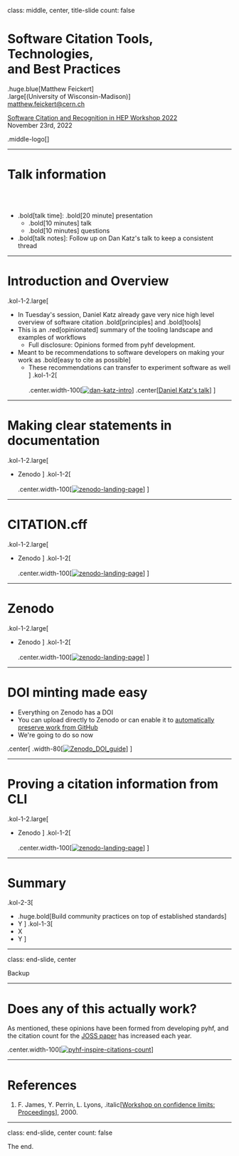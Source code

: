 class: middle, center, title-slide
count: false

# Software Citation Tools, Technologies,<br> and Best Practices

.huge.blue[Matthew Feickert]<br>
.large[(University of Wisconsin-Madison)]
<br>
[matthew.feickert@cern.ch](mailto:matthew.feickert@cern.ch)

[Software Citation and Recognition in HEP Workshop 2022](https://indico.cern.ch/event/1211229/contributions/5120858/)
<br>
November 23rd, 2022

.middle-logo[]

---
# Talk information
<br><br>

- .bold[talk time]: .bold[20 minute] presentation
   - .bold[10 minutes] talk
   - .bold[10 minutes] questions
- .bold[talk notes]: Follow up on Dan Katz's talk to keep a consistent thread

---
# Introduction and Overview

.kol-1-2.large[
- In Tuesday's session, Daniel Katz already gave very nice high level overview of software citation .bold[principles] and .bold[tools]
- This is an .red[opinionated] summary of the tooling landscape and examples of workflows
   - Full disclosure: Opinions formed from pyhf development.
- Meant to be recommendations to software developers on making your work as .bold[easy to cite as possible]
   - These recommendations can transfer to experiment software as well
]
.kol-1-2[
<br><br>
.center.width-100[[![dan-katz-intro](figures/dan-katz-intro.png)](https://indico.cern.ch/event/1211229/contributions/5120849/)]
.center[[Daniel Katz's talk](https://indico.cern.ch/event/1211229/contributions/5120849/)]
]

---
# Making clear statements in documentation

.kol-1-2.large[
- Zenodo
]
.kol-1-2[
<br><br>
.center.width-100[[![zenodo-landing-page](figures/zenodo-landing-page.png)](https://zenodo.org/)]
]

---
# CITATION.cff

.kol-1-2.large[
- Zenodo
]
.kol-1-2[
<br><br>
.center.width-100[[![zenodo-landing-page](figures/zenodo-landing-page.png)](https://zenodo.org/)]
]

---
# Zenodo

.kol-1-2.large[
- Zenodo
]
.kol-1-2[
<br><br>
.center.width-100[[![zenodo-landing-page](figures/zenodo-landing-page.png)](https://zenodo.org/)]
]

---
# DOI minting made easy

- Everything on Zenodo has a DOI
- You can upload directly to Zenodo or can enable it to [automatically preserve work from GitHub](https://guides.github.com/activities/citable-code/)
- We're going to do so now

.center[
.width-80[[![Zenodo_DOI_guide](figures/Zenodo_DOI_guide.png)](https://zenodo.org/account/settings/github/)]
]

---
# Proving a citation information from CLI

.kol-1-2.large[
- Zenodo
]
.kol-1-2[
<br><br>
.center.width-100[[![zenodo-landing-page](figures/zenodo-landing-page.png)](https://zenodo.org/)]
]

<!-- ---
# Goals of physics analysis at the LHC

.kol-1-1[
.kol-1-3.center[
.width-100[[![ATLAS_Higgs_discovery](figures/ATLAS_Higgs_discovery.png)](https://atlas.web.cern.ch/Atlas/GROUPS/PHYSICS/PAPERS/HIGG-2012-27/)]
Search for new physics
]
.kol-1-3.center[
<br>
.width-100[[![CMS-PAS-HIG-19-004](figures/CMS-PAS-HIG-19-004.png)](http://cms-results.web.cern.ch/cms-results/public-results/superseded/HIG-19-004/index.html)]

<br>
Make precision measurements
]
.kol-1-3.center[
.width-110[[![SUSY-2018-31_limit](figures/SUSY-2018-31_limit.png)](https://atlas.web.cern.ch/Atlas/GROUPS/PHYSICS/PAPERS/SUSY-2018-31/)]

Provide constraints on models through setting best limits
]
]

- All require .bold[building statistical models] and .bold[fitting models] to data to perform statistical inference
- Model complexity can be huge for complicated searches (hundreds of parameters + systematics)
- **Problem:** Time to fit can be .bold[very long] (for MLE fits, worse if pseudoexperiments required)
- .blue[Goal:] Empower analysts with fast fits and expressive models -->

---
# Summary
.kol-2-3[
- .huge.bold[Build community practices on top of established standards]
- Y
]
.kol-1-3[
- X
- Y
]

---
class: end-slide, center

Backup

---
# Does any of this actually work?

As mentioned, these opinions have been formed from developing pyhf, and the citation count for the [JOSS paper](https://doi.org/10.21105/joss.02823) has increased each year.

.center.width-100[[![pyhf-inspire-citations-count](figures/pyhf-inspire-citations-count.png)](https://inspirehep.net/literature?sort=mostrecent&size=25&page=1&q=refersto%3Arecid%3A1845084&ui-citation-summary=true)]


---
# References

1. F. James, Y. Perrin, L. Lyons, .italic[[Workshop on confidence limits: Proceedings](http://inspirehep.net/record/534129)], 2000.

---

class: end-slide, center
count: false

The end.
